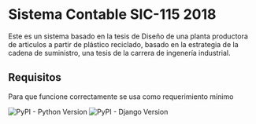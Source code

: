 # Sistema Contable SIC-115 2018

Este es un sistema basado en la tesis de Diseño de una planta productora de articulos a partir de plástico reciclado, basado en la estrategia de la cadena de suministro,
una tesis de la carrera de ingenería industrial.

## Requisitos
Para que funcione correctamente se usa como requerimiento mínimo

![PyPI - Python Version](https://img.shields.io/badge/Python-v2.7-blue.svg)
![PyPI - Django Version](https://img.shields.io/badge/Django-%3D%3E1.11-brightgreen.svg)

